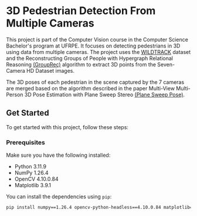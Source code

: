 # 3D Pedestrian Detection From Multiple Cameras

This project is part of the Computer Vision course in the Computer Science Bachelor's program at UFRPE. It focuses on detecting pedestrians in 3D using data from multiple cameras. The project uses the [WILDTRACK](https://www.epfl.ch/labs/cvlab/data/data-wildtrack/) dataset and the Reconstructing Groups of People with Hypergraph Relational Reasoning [(GroupRec)](https://github.com/boycehbz/GroupRec) algorithm to extract 3D points from the Seven-Camera HD Dataset images. 

The 3D poses of each pedestrian in the scene captured by the 7 cameras are merged based on the algorithm described in the paper Multi-View Multi-Person 3D Pose Estimation with Plane Sweep Stereo [(Plane Sweep Pose)](https://github.com/jiahaoLjh/PlaneSweepPose/tree/main).

## Get Started

To get started with this project, follow these steps:

### Prerequisites

Make sure you have the following installed:

- Python 3.11.9
- NumPy 1.26.4
- OpenCV 4.10.0.84
- Matplotlib 3.9.1

You can install the dependencies using `pip`:

```bash
pip install numpy==1.26.4 opencv-python-headless==4.10.0.84 matplotlib==3.9.1
